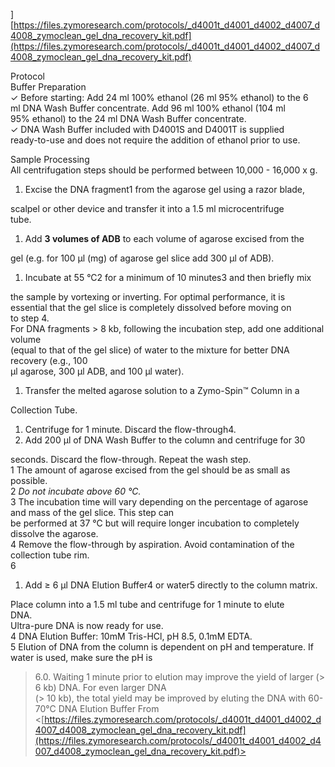 ][https://files.zymoresearch.com/protocols/_d4001t_d4001_d4002_d4007_d4008_zymoclean_gel_dna_recovery_kit.pdf](https://files.zymoresearch.com/protocols/_d4001t_d4001_d4002_d4007_d4008_zymoclean_gel_dna_recovery_kit.pdf)
 
Protocol  
Buffer Preparation  
✓ Before starting: Add 24 ml 100% ethanol (26 ml 95% ethanol) to the 6  
ml DNA Wash Buffer concentrate. Add 96 ml 100% ethanol (104 ml  
95% ethanol) to the 24 ml DNA Wash Buffer concentrate.  
✓ DNA Wash Buffer included with D4001S and D4001T is supplied  
ready-to-use and does not require the addition of ethanol prior to use.
 
Sample Processing  
All centrifugation steps should be performed between 10,000 - 16,000 x g.

1. Excise the DNA fragment1 from the agarose gel using a razor blade,

scalpel or other device and transfer it into a 1.5 ml microcentrifuge  
tube.

1. Add **3 volumes of ADB** to each volume of agarose excised from the

gel (e.g. for 100 μl (mg) of agarose gel slice add 300 μl of ADB).

1. Incubate at 55 °C2 for a minimum of 10 minutes3 and then briefly mix

the sample by vortexing or inverting. For optimal performance, it is  
essential that the gel slice is completely dissolved before moving on  
to step 4.  
For DNA fragments > 8 kb, following the incubation step, add one additional volume  
(equal to that of the gel slice) of water to the mixture for better DNA recovery (e.g., 100  
μl agarose, 300 μl ADB, and 100 μl water).

1. Transfer the melted agarose solution to a Zymo-Spin™ Column in a

Collection Tube.

1. Centrifuge for 1 minute. Discard the flow-through4.
2. Add 200 μl of DNA Wash Buffer to the column and centrifuge for 30

seconds. Discard the flow-through. Repeat the wash step.  
1 The amount of agarose excised from the gel should be as small as possible.  
2 _Do not incubate above 60 °C._  
3 The incubation time will vary depending on the percentage of agarose and mass of the gel slice. This step can  
be performed at 37 °C but will require longer incubation to completely dissolve the agarose.  
4 Remove the flow-through by aspiration. Avoid contamination of the collection tube rim.  
6

1. Add ≥ 6 μl DNA Elution Buffer4 or water5 directly to the column matrix.

Place column into a 1.5 ml tube and centrifuge for 1 minute to elute  
DNA.  
Ultra-pure DNA is now ready for use.  
4 DNA Elution Buffer: 10mM Tris-HCl, pH 8.5, 0.1mM EDTA.  
5 Elution of DNA from the column is dependent on pH and temperature. If water is used, make sure the pH is  
>6.0. Waiting 1 minute prior to elution may improve the yield of larger (> 6 kb) DNA. For even larger DNA  
(> 10 kb), the total yield may be improved by eluting the DNA with 60-70°C DNA Elution Buffer
 > From <[https://files.zymoresearch.com/protocols/_d4001t_d4001_d4002_d4007_d4008_zymoclean_gel_dna_recovery_kit.pdf](https://files.zymoresearch.com/protocols/_d4001t_d4001_d4002_d4007_d4008_zymoclean_gel_dna_recovery_kit.pdf)>